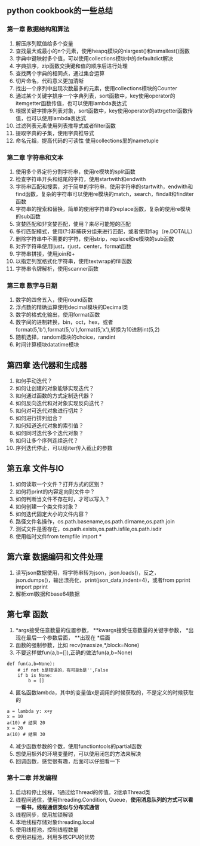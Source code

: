 ## python cookbook的一些总结

### 第一章 数据结构和算法

1. 解压序列赋值给多个变量
2. 查找最大或最小的n个元素，使用heapq模块的nlargest()和nsmallest()函数
3. 字典中键映射多个值，可以使用collections模块中的defaultdict解决
4. 字典排序，zip函数交换键和值的顺序后进行处理
5. 查找两个字典的相同点，通过集合运算
6. 切片命名，代码意义更加清晰
7. 找出一个序列中出现次数最多的元素，使用collections模块的Counter
8. 通过某个关键字排序一个字典列表，sort函数中，key使用operator的itemgetter函数传值，也可以使用lambda表达式
9. 根据关键字排序列表对象，sort函数中，key使用operator的attrgetter函数传值，也可以使用lambda表达式
10. 过滤列表元素使用列表推导式或者filter函数
11. 提取字典的子集，使用字典推导式
12. 命名元祖，提高代码的可读性 使用collections里的nametuple

### 第二章 字符串和文本

1. 使用多个界定符分割字符串，使用re模块的split函数
2. 检查字符串开头和结尾的字符，使用startwith和endwith
3. 字符串匹配和搜索，对于简单的字符串，使用字符串的startwith，endwith和find函数，复杂的字符串可以使用re模块的match，search，findall和finditer函数
4. 字符串的搜索和替换，简单的使用字符串的replace函数，复杂的使用re模块的sub函数
5. 贪婪匹配和非贪婪匹配，使用？来尽可能短的匹配
6. 多行匹配模式，使用(?:)非捕获分组来进行匹配，或者使用flag（re.DOTALL）
7. 删除字符串中不需要的字符，使用strip，replace和re模块的sub函数
8. 对齐字符串使用ljust，rjust，center，format函数
9. 字符串拼接，使用join和+
10. 以指定列宽格式化字符串，使用textwrap的fill函数
11. 字符串令牌解析，使用scanner函数

### 第三章 数字与日期

1. 数字的四舍五入，使用round函数
2. 浮点数的精确运算使用decimal模块的Decimal类
3. 数字的格式化输出，使用format函数
4. 数字间的进制转换，bin，oct，hex，或者format(5,'b'),format(5,'o'),format(5,'x'),转换为10进制int(5,2)
5. 随机选择，random模块的choice，randint
6. 时间计算模块datatime模块

## 第四章 迭代器和生成器

1. 如何手动迭代？
2. 如何让创建的对象能够实现迭代？
3. 如何通过函数的方式定制迭代器？
4. 如何反向迭代和对对象实现反向迭代？
5. 如何对可迭代对象进行切片？
6. 如何进行排列组合？
7. 如何知道迭代对象的索引值？
8. 如何同时迭代多个迭代对象？
9. 如何让多个序列连续迭代？
10. 序列迭代停止，可以给iter传入截止的参数

## 第五章 文件与IO

1. 如何读取一个文件？打开方式的区别？
2. 如何将print的内容定向到文件中？
3. 如何判断当文件不存在时，才可以写入？
4. 如何创建一个类文件对象？
5. 如何迭代固定大小的文件内容？
5. 路径文件名操作，os.path.basename,os.path.dirname,os.path.join
6. 测试文件是否存在，os.path.exists,os.path.isfile,os.path.isdir
7. 使用临时文件from tempfile import *

## 第六章 数据编码和文件处理

1. 读写json数据使用，将字符串转为json，json.loads()，反之，json.dumps()，输出漂亮化，print(json_data,indent=4)，或者from pprint import pprint
2. 解析xml数据和base64数据

## 第七章 函数

1. *args接受任意数量的位置参数， **kwargs接受任意数量的关键字参数， *出现在最后一个参数后面， **出现在 *后面
2. 函数的强制参数，比如 recv(maxsize,*,block=None)
3. 不要这样做fun(a,b=[]),正确的做法fun(a,b=None)
```
def fun(a,b=None):
    # if not b是错误的，有可能b是'',False
    if b is None:
        b = []
```
4. 匿名函数lambda，其中的变量值x是调用的时候获取的，不是定义的时候获取的
```
a = lambda y: x+y
x = 10
a(10) # 结果 20
x = 20
a(10) # 结果 30
```
4. 减少函数参数的个数，使用functiontools的partial函数
5. 想使用额外的环境变量时，可以使用闭包的方法来解决
6. 回调函数，感觉很有趣，后面可以仔细看一下


### 第十二章 并发编程
1. 启动和停止线程，1通过给Thread的传值。2继承Thread类
2. 线程间通信，使用threading.Condition, Queue，**使用消息队列的方式可以看一看书，线程通信类似与分布式通信**
3. 线程同步，使用加锁解锁
4. 本地线程存储对象threading.local
5. 使用线程池，控制线程数量
6. 使用进程池，利用多核CPU的优势
